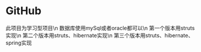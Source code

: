 GitHub
======
此项目为学习型项目\n
数据库使用mySql或者oracle都可以\n
第一个版本用struts实现\n
第二个版本用struts、hibernate实现\n
第三个版本用struts、hibernate、spring实现

